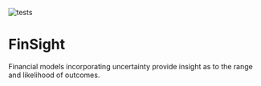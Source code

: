 ![tests](https://github.com/github/docs/actions/workflows/ci.yml/badge.svg)
# FinSight
Financial models incorporating uncertainty provide insight as to the range and likelihood of outcomes. 
